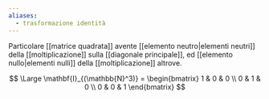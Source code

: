 ```yaml
---
aliases:
  - trasformazione identità
---
```


Particolare [[matrice quadrata]] avente [[elemento neutro|elementi neutri]] della [[moltiplicazione]] sulla [[diagonale principale]], ed [[elemento nullo|elementi nulli]] della [[moltiplicazione]] altrove.

$$
\Large
\mathbf{I}_{(\mathbb{N}^3)} =
\begin{bmatrix}
	1 & 0 & 0 \\
	0 & 1 & 0 \\
	0 & 0 & 1
\end{bmatrix}
$$
